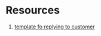 # Resources
1. [template fo replying to customer](https://www.groovehq.com/support/customer-service-email-templates)
